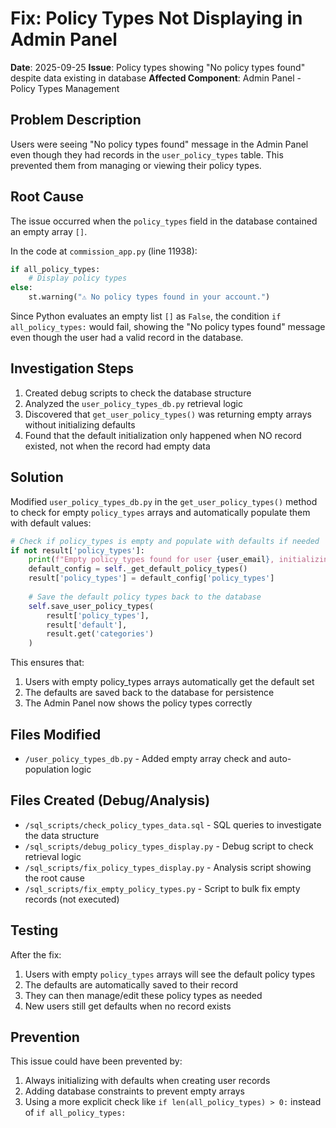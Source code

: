 # Fix: Policy Types Not Displaying in Admin Panel

**Date**: 2025-09-25
**Issue**: Policy types showing "No policy types found" despite data existing in database
**Affected Component**: Admin Panel - Policy Types Management

## Problem Description

Users were seeing "No policy types found" message in the Admin Panel even though they had records in the `user_policy_types` table. This prevented them from managing or viewing their policy types.

## Root Cause

The issue occurred when the `policy_types` field in the database contained an empty array `[]`. 

In the code at `commission_app.py` (line 11938):
```python
if all_policy_types:
    # Display policy types
else:
    st.warning("⚠️ No policy types found in your account.")
```

Since Python evaluates an empty list `[]` as `False`, the condition `if all_policy_types:` would fail, showing the "No policy types found" message even though the user had a valid record in the database.

## Investigation Steps

1. Created debug scripts to check the database structure
2. Analyzed the `user_policy_types_db.py` retrieval logic
3. Discovered that `get_user_policy_types()` was returning empty arrays without initializing defaults
4. Found that the default initialization only happened when NO record existed, not when the record had empty data

## Solution

Modified `user_policy_types_db.py` in the `get_user_policy_types()` method to check for empty `policy_types` arrays and automatically populate them with default values:

```python
# Check if policy_types is empty and populate with defaults if needed
if not result['policy_types']:
    print(f"Empty policy_types found for user {user_email}, initializing with defaults...")
    default_config = self._get_default_policy_types()
    result['policy_types'] = default_config['policy_types']
    
    # Save the default policy types back to the database
    self.save_user_policy_types(
        result['policy_types'],
        result['default'],
        result.get('categories')
    )
```

This ensures that:
1. Users with empty policy_types arrays automatically get the default set
2. The defaults are saved back to the database for persistence
3. The Admin Panel now shows the policy types correctly

## Files Modified

- `/user_policy_types_db.py` - Added empty array check and auto-population logic

## Files Created (Debug/Analysis)

- `/sql_scripts/check_policy_types_data.sql` - SQL queries to investigate the data structure
- `/sql_scripts/debug_policy_types_display.py` - Debug script to check retrieval logic
- `/sql_scripts/fix_policy_types_display.py` - Analysis script showing the root cause
- `/sql_scripts/fix_empty_policy_types.py` - Script to bulk fix empty records (not executed)

## Testing

After the fix:
1. Users with empty `policy_types` arrays will see the default policy types
2. The defaults are automatically saved to their record
3. They can then manage/edit these policy types as needed
4. New users still get defaults when no record exists

## Prevention

This issue could have been prevented by:
1. Always initializing with defaults when creating user records
2. Adding database constraints to prevent empty arrays
3. Using a more explicit check like `if len(all_policy_types) > 0:` instead of `if all_policy_types:`